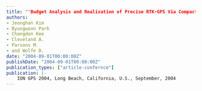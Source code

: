 ```yaml
---
title: ""Budget Analysis and Realization of Precise RTK-GPS Via Compact Correction Messages Applied to Commercial GPS Receivers""
authors:
- Jeonghan Kim
- Byungwoon Park
- Changdon Kee
- Cleveland A.
- Parsons M.
- and Wolfe D.
date: "2004-09-01T00:00:00Z"
publishDate: "2004-09-01T00:00:00Z"
publication_types: ["article-confernce"]
publication: |-
    ION GPS 2004, Long Beach, California, U.S., September, 2004
---
```

